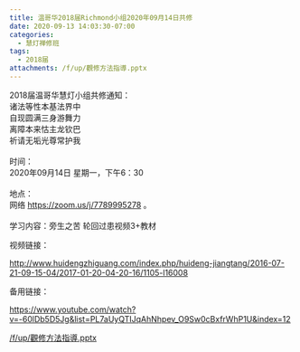 ```yaml
---
title: 温哥华2018届Richmond小组2020年09月14日共修
date: 2020-09-13 14:03:30-07:00
categories:
  - 慧灯禅修班
tags:
  - 2018届
attachments: /f/up/觀修方法指導.pptx
---
```

2018届温哥华慧灯小组共修通知：\
诸法等性本基法界中\
自现圆满三身游舞力\
离障本来怙主龙钦巴\
祈请无垢光尊常护我\
\
时间：\
2020年09月14日 星期一，下午6：30\
\
地点：\
网络 <https://zoom.us/j/7789995278> 。\
\
学习内容：旁生之苦 轮回过患视频3+教材  

视频链接：

<!--StartFragment-->

<http://www.huidengzhiguang.com/index.php/huideng-jiangtang/2016-07-21-09-15-04/2017-01-20-04-20-16/1105-l16008>

<!--EndFragment-->

备用链接：

<!--StartFragment-->

<https://www.youtube.com/watch?v=-60lDb5D5Jg&list=PL7aUyQTIJqAhNhpev_O9Sw0cBxfrWhP1U&index=12>

[/f/up/觀修方法指導.pptx](/f/up/觀修方法指導.pptx)